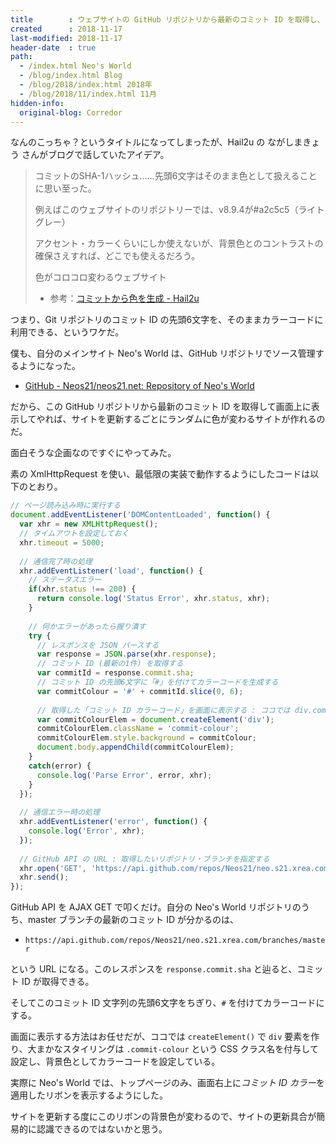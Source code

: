```yaml
---
title        : ウェブサイトの GitHub リポジトリから最新のコミット ID を取得し、カラーコードに利用してウェブサイトに表示する
created      : 2018-11-17
last-modified: 2018-11-17
header-date  : true
path:
  - /index.html Neo's World
  - /blog/index.html Blog
  - /blog/2018/index.html 2018年
  - /blog/2018/11/index.html 11月
hidden-info:
  original-blog: Corredor
---
```


なんのこっちゃ？というタイトルになってしまったが、Hail2u の ながしまきょう さんがブログで話していたアイデア。

> コミットのSHA-1ハッシュ……先頭6文字はそのまま色として扱えることに思い至った。
> 
> 例えばこのウェブサイトのリポジトリーでは、v8.9.4が#a2c5c5（ライトグレー）
> 
> アクセント・カラーくらいにしか使えないが、背景色とのコントラストの確保さえすれば、どこでも使えるだろう。
> 
> 色がコロコロ変わるウェブサイト
> 
> - 参考：[コミットから色を生成 - Hail2u](https://hail2u.net/blog/generating-color-from-commit.html)

つまり、Git リポジトリのコミット ID の先頭6文字を、そのままカラーコードに利用できる、というワケだ。

僕も、自分のメインサイト Neo's World は、GitHub リポジトリでソース管理するようになった。

- [GitHub - Neos21/neos21.net: Repository of Neo's World](https://github.com/Neos21/neos21.net)

だから、この GitHub リポジトリから最新のコミット ID を取得して画面上に表示してやれば、サイトを更新するごとにランダムに色が変わるサイトが作れるのだ。

面白そうな企画なのですぐにやってみた。

素の XmlHttpRequest を使い、最低限の実装で動作するようにしたコードは以下のとおり。

```javascript
// ページ読み込み時に実行する
document.addEventListener('DOMContentLoaded', function() {
  var xhr = new XMLHttpRequest();
  // タイムアウトを設定しておく
  xhr.timeout = 5000;
  
  // 通信完了時の処理
  xhr.addEventListener('load', function() {
    // ステータスエラー
    if(xhr.status !== 200) {
      return console.log('Status Error', xhr.status, xhr);
    }
    
    // 何かエラーがあったら握り潰す
    try {
      // レスポンスを JSON パースする
      var response = JSON.parse(xhr.response);
      // コミット ID (最新の1件) を取得する
      var commitId = response.commit.sha;
      // コミット ID の先頭6文字に「#」を付けてカラーコードを生成する
      var commitColour = '#' + commitId.slice(0, 6);
      
      // 取得した「コミット ID カラーコード」を画面に表示する : ココでは div.commit-colour を生成し設定している
      var commitColourElem = document.createElement('div');
      commitColourElem.className = 'commit-colour';
      commitColourElem.style.background = commitColour;
      document.body.appendChild(commitColourElem);
    }
    catch(error) {
      console.log('Parse Error', error, xhr);
    }
  });
  
  // 通信エラー時の処理
  xhr.addEventListener('error', function() {
    console.log('Error', xhr);
  });
  
  // GitHub API の URL : 取得したいリポジトリ・ブランチを指定する
  xhr.open('GET', 'https://api.github.com/repos/Neos21/neo.s21.xrea.com/branches/master');
  xhr.send();
});
```

GitHub API を AJAX GET で叩くだけ。自分の Neo's World リポジトリのうち、master ブランチの最新のコミット ID が分かるのは、

- `https://api.github.com/repos/Neos21/neo.s21.xrea.com/branches/master`

という URL になる。このレスポンスを `response.commit.sha` と辿ると、コミット ID が取得できる。

そしてこのコミット ID 文字列の先頭6文字をちぎり、`#` を付けてカラーコードにする。

画面に表示する方法はお任せだが、ココでは `createElement()` で `div` 要素を作り、大まかなスタイリングは `.commit-colour` という CSS クラス名を付与して設定し、背景色としてカラーコードを設定している。

実際に Neo's World では、トップページのみ、画面右上に*コミット ID カラー*を適用したリボンを表示するようにした。

サイトを更新する度にこのリボンの背景色が変わるので、サイトの更新具合が簡易的に認識できるのではないかと思う。
